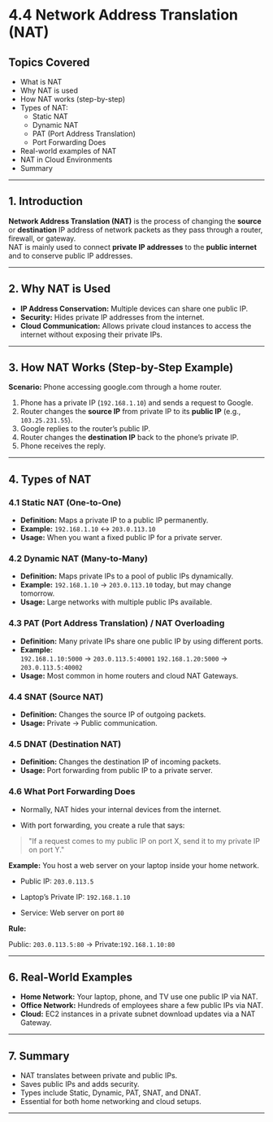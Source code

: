 # 4.4 Network Address Translation (NAT)

##  Topics Covered
- What is NAT
- Why NAT is used
- How NAT works (step-by-step)
- Types of NAT:
  - Static NAT
  - Dynamic NAT
  - PAT (Port Address Translation)
  - Port Forwarding Does
- Real-world examples of NAT
- NAT in Cloud Environments
- Summary

---

## 1. Introduction
**Network Address Translation (NAT)** is the process of changing the **source** or **destination** IP address of network packets as they pass through a router, firewall, or gateway.  
NAT is mainly used to connect **private IP addresses** to the **public internet** and to conserve public IP addresses.

---

## 2. Why NAT is Used
- **IP Address Conservation:** Multiple devices can share one public IP.
- **Security:** Hides private IP addresses from the internet.
- **Cloud Communication:** Allows private cloud instances to access the internet without exposing their private IPs.

---

## 3. How NAT Works (Step-by-Step Example)
**Scenario:** Phone accessing google.com through a home router.
1. Phone has a private IP (`192.168.1.10`) and sends a request to Google.
2. Router changes the **source IP** from private IP to its **public IP** (e.g., `103.25.231.55`).
3. Google replies to the router’s public IP.
4. Router changes the **destination IP** back to the phone’s private IP.
5. Phone receives the reply.

---

## 4. Types of NAT

### 4.1 Static NAT (One-to-One)
- **Definition:** Maps a private IP to a public IP permanently.
- **Example:** `192.168.1.10` ↔ `203.0.113.10`
- **Usage:** When you want a fixed public IP for a private server.

### 4.2 Dynamic NAT (Many-to-Many)
- **Definition:** Maps private IPs to a pool of public IPs dynamically.
- **Example:** `192.168.1.10` → `203.0.113.10` today, but may change tomorrow.
- **Usage:** Large networks with multiple public IPs available.

### 4.3 PAT (Port Address Translation) / NAT Overloading
- **Definition:** Many private IPs share one public IP by using different ports.
- **Example:**  
`192.168.1.10:5000` → `203.0.113.5:40001`
`192.168.1.20:5000` → `203.0.113.5:40002`
- **Usage:** Most common in home routers and cloud NAT Gateways.

### 4.4 SNAT (Source NAT)
- **Definition:** Changes the source IP of outgoing packets.
- **Usage:** Private → Public communication.

### 4.5 DNAT (Destination NAT)
- **Definition:** Changes the destination IP of incoming packets.
- **Usage:** Port forwarding from public IP to a private server.

### 4.6 What Port Forwarding Does

- Normally, NAT hides your internal devices from the internet.

- With port forwarding, you create a rule that says:

> "If a request comes to my public IP on port X, send it to my private IP on port Y."

**Example:**
You host a web server on your laptop inside your home network.

- Public IP: `203.0.113.5`

- Laptop’s Private IP: `192.168.1.10`

- Service: Web server on port `80`

**Rule:**

Public: `203.0.113.5:80` → Private:`192.168.1.10:80`


---

## 6. Real-World Examples
- **Home Network:** Your laptop, phone, and TV use one public IP via NAT.
- **Office Network:** Hundreds of employees share a few public IPs via NAT.
- **Cloud:** EC2 instances in a private subnet download updates via a NAT Gateway.

---

## 7. Summary
- NAT translates between private and public IPs.
- Saves public IPs and adds security.
- Types include Static, Dynamic, PAT, SNAT, and DNAT.
- Essential for both home networking and cloud setups.

---
